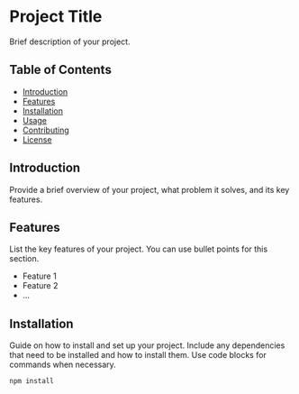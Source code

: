# Project Title

Brief description of your project.

## Table of Contents

- [Introduction](#introduction)
- [Features](#features)
- [Installation](#installation)
- [Usage](#usage)
- [Contributing](#contributing)
- [License](#license)

## Introduction

Provide a brief overview of your project, what problem it solves, and its key features.

## Features

List the key features of your project. You can use bullet points for this section.

- Feature 1
- Feature 2
- ...

## Installation

Guide on how to install and set up your project. Include any dependencies that need to be installed and how to install them. Use code blocks for commands when necessary.

```bash
npm install
